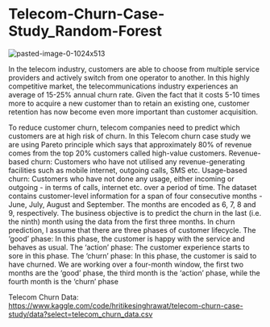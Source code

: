 # Telecom-Churn-Case-Study_Random-Forest
![pasted-image-0-1024x513](https://user-images.githubusercontent.com/84779271/174470083-9394270d-4440-461a-ab29-4925d99d84e7.png)

In the telecom industry, customers are able to choose from multiple service providers and actively switch from one operator to another. In this highly competitive market, the telecommunications industry experiences an average of 15-25% annual churn rate. Given the fact that it costs 5-10 times more to acquire a new customer than to retain an existing one, customer retention has now become even more important than customer acquisition.

To reduce customer churn, telecom companies need to predict which customers are at high risk of churn.
In this Telecom churn case study we are using Pareto principle which says that approximately 80% of revenue comes from the top 20% customers called high-value customers.
Revenue-based churn: Customers who have not utilised any revenue-generating facilities such as mobile internet, outgoing calls, SMS etc.
Usage-based churn: Customers who have not done any usage, either incoming or outgoing - in terms of calls, internet etc. over a period of time.
The dataset contains customer-level information for a span of four consecutive months - June, July, August and September. The months are encoded as 6, 7, 8 and 9, respectively.
The business objective is to predict the churn in the last (i.e. the ninth) month using the data from the first three months. In churn prediction, I assume that there are three phases of customer lifecycle.
The ‘good’ phase: In this phase, the customer is happy with the service and behaves as usual.
The ‘action’ phase: The customer experience starts to sore in this phase.
The ‘churn’ phase: In this phase, the customer is said to have churned.
We are working over a four-month window, the first two months are the ‘good’ phase, the third month is the ‘action’ phase, while the fourth month is the ‘churn’ phase

Telecom Churn Data: https://www.kaggle.com/code/hritikesinghrawat/telecom-churn-case-study/data?select=telecom_churn_data.csv

